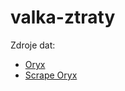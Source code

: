 # valka-ztraty

Zdroje dat:

- [Oryx](https://raw.githubusercontent.com/scarnecchia/oryx_data/main/totals_by_type.csv)
- [Scrape Oryx](https://github.com/scarnecchia/oryx_data)

